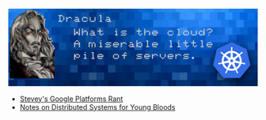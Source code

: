 ![sotn dracula what is the cloud a miserable little pile of servers](dracula.png)

- [Stevey's Google Platforms Rant](https://gist.github.com/chitchcock/1281611)
- [Notes on Distributed Systems for Young Bloods](https://www.somethingsimilar.com/2013/01/14/notes-on-distributed-systems-for-young-bloods/)
